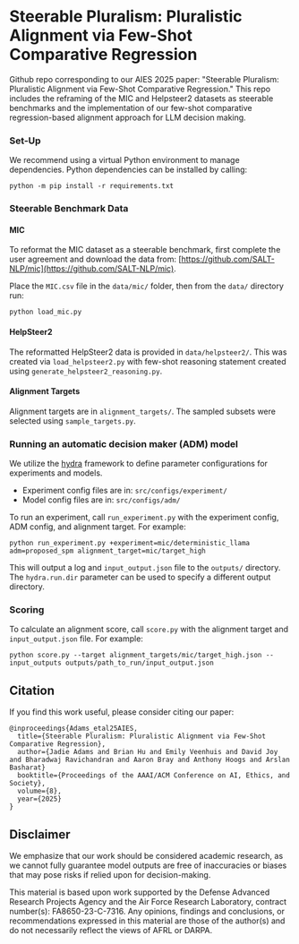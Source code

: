 # Steerable Pluralism: Pluralistic Alignment via Few-Shot Comparative Regression
Github repo corresponding to our AIES 2025 paper: "Steerable Pluralism: Pluralistic Alignment via Few-Shot Comparative Regression."
This repo includes the reframing of the MIC and Helpsteer2 datasets as steerable benchmarks and the implementation of our few-shot comparative regression-based alignment approach for LLM decision making.

### Set-Up
We recommend using a virtual Python environment to manage dependencies. Python dependencies can be installed by calling:
```
python -m pip install -r requirements.txt
```

### Steerable Benchmark Data

#### MIC
To reformat the MIC dataset as a steerable benchmark, first complete the user agreement and download the data from: [https://github.com/SALT-NLP/mic](https://github.com/SALT-NLP/mic).

Place the `MIC.csv` file in the `data/mic/` folder, then from the `data/` directory run:
```
python load_mic.py
```
#### HelpSteer2
The reformatted HelpSteer2 data is provided in `data/helpsteer2/`. This was created via `load_helpsteer2.py` with few-shot reasoning statement created using `generate_helpsteer2_reasoning.py`.

#### Alignment Targets
Alignment targets are in `alignment_targets/`. The sampled subsets were selected using `sample_targets.py`.

### Running an automatic decision maker (ADM) model
We utilize the [hydra](https://hydra.cc/) framework to define parameter configurations for experiments and models. 
- Experiment config files are in: `src/configs/experiment/`
- Model config files are in: `src/configs/adm/`

To run an experiment, call `run_experiment.py` with the experiment config, ADM config, and alignment target. For example:
```
python run_experiment.py +experiment=mic/deterministic_llama adm=proposed_spm alignment_target=mic/target_high
```
This will output a log and `input_output.json` file to the `outputs/` directory. The `hydra.run.dir` parameter can be used to specify a different output directory.

### Scoring
To calculate an alignment score, call `score.py` with the alignment target and `input_output.json` file. For example:
```
python score.py --target alignment_targets/mic/target_high.json --input_outputs outputs/path_to_run/input_output.json
```
## Citation
If you find this work useful, please consider citing our paper:
```
@inproceedings{Adams_etal25AIES,
  title={Steerable Pluralism: Pluralistic Alignment via Few-Shot Comparative Regression},
  author={Jadie Adams and Brian Hu and Emily Veenhuis and David Joy and Bharadwaj Ravichandran and Aaron Bray and Anthony Hoogs and Arslan Basharat}
  booktitle={Proceedings of the AAAI/ACM Conference on AI, Ethics, and Society},
  volume={8},
  year={2025}
}
```
## Disclaimer
We emphasize that our work should be considered academic research, as we cannot fully guarantee model outputs are free of inaccuracies or biases that may pose risks if relied upon for decision-making. 

This material is based upon work supported by the Defense Advanced Research Projects Agency and the Air Force Research Laboratory, contract number(s): FA8650-23-C-7316. Any opinions, findings and conclusions, or recommendations expressed in this material are those of the author(s) and do not necessarily reflect the views of AFRL or DARPA.
